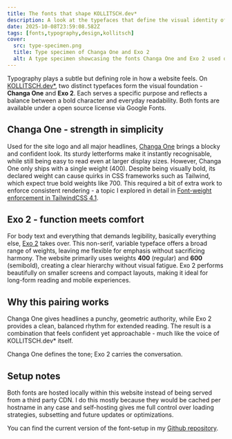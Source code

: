 ```yaml
---
title: The fonts that shape KOLLITSCH.dev*
description: A look at the typefaces that define the visual identity of KOLLITSCH.dev*.
date: 2025-10-08T23:59:08.582Z
tags: [fonts,typography,design,kollitsch]
cover:
  src: type-specimen.png
  title: Type specimen of Changa One and Exo 2
  alt: A type specimen showcasing the fonts Changa One and Exo 2 used on
---
```


Typography plays a subtle but defining role in how a website feels. On [KOLLITSCH.dev*](https://kollitsch.dev/), two distinct typefaces form the visual foundation - **Changa One** and **Exo 2**. Each serves a specific purpose and reflects a balance between a bold character and everyday readability. Both fonts are available under a open source license via Google Fonts.

## Changa One - strength in simplicity

Used for the site logo and all major headlines, [Changa One](https://fonts.google.com/specimen/Changa+One) brings a blocky and confident look. Its sturdy letterforms make it instantly recognisable, while still being easy to read even at larger display sizes.
However, Changa One only ships with a single weight (400). Despite being visually bold, its declared weight can cause quirks in CSS frameworks such as Tailwind, which expect true bold weights like 700. This required a bit of extra work to enforce consistent rendering - a topic I explored in detail in [Font-weight enforcement in TailwindCSS 4.1](https://kollitsch.dev/blog/2025/font-weight-enforcement-in-tailwind/).

## Exo 2 - function meets comfort

For body text and everything that demands legibility, basically everything else, [Exo 2](https://fonts.google.com/specimen/Exo+2) takes over. This non-serif, variable typeface offers a broad range of weights, leaving me flexible for emphasis without sacrificing harmony. The website primarily uses weights **400** (regular) and **600** (semibold), creating a clear hierarchy without visual fatigue.
Exo 2 performs beautifully on smaller screens and compact layouts, making it ideal for long-form reading and mobile experiences.

## Why this pairing works

Changa One gives headlines a punchy, geometric authority, while Exo 2 provides a clean, balanced rhythm for extended reading. The result is a combination that feels confident yet approachable - much like the voice of KOLLITSCH.dev* itself.

Changa One defines the tone; Exo 2 carries the conversation.

## Setup notes

Both fonts are hosted locally within this website instead of being served from a third party CDN. I do this mostly because they would be cached per hostname in any case and self-hosting gives me full control over loading strategies, subsetting and future updates or optimizations.

You can find the current version of the font-setup in my [Github repository](https://github.com/davidsneighbour/kollitsch.dev/blob/509f455ea8e457c3238dd9fa58ca176c8b8d4311/src/styles/components/fonts.css).
